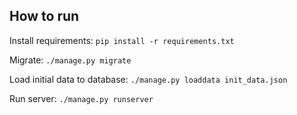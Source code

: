 ## How to run

Install requirements: `pip install -r requirements.txt`

Migrate: `./manage.py migrate`

Load initial data to database: `./manage.py loaddata init_data.json`

Run server: `./manage.py runserver`